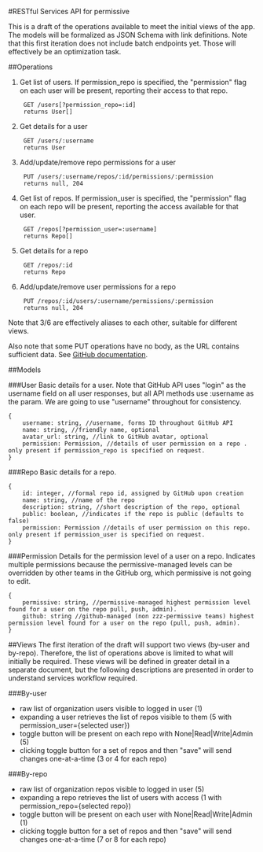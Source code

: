 #RESTful Services API for permissive

This is a draft of the operations available to meet the initial views of the app. The models will be formalized as JSON Schema with link definitions. Note that this first iteration does not include batch endpoints yet. Those will effectively be an optimization task.

##Operations

1. Get list of users. If permission_repo is specified, the "permission" flag on each user will be present, reporting their access to that repo.

        GET /users[?permission_repo=:id]
        returns User[]
2. Get details for a user

        GET /users/:username
        returns User

3. Add/update/remove repo permissions for a user

        PUT /users/:username/repos/:id/permissions/:permission
        returns null, 204

4. Get list of repos. If permission_user is specified, the "permission" flag on each repo will be present, reporting the access available for that user.

        GET /repos[?permission_user=:username]
        returns Repo[]
5. Get details for a repo

        GET /repos/:id
        returns Repo
6. Add/update/remove user permissions for a repo

        PUT /repos/:id/users/:username/permissions/:permission
        returns null, 204


Note that 3/6 are effectively aliases to each other, suitable for different views.

Also note that some PUT operations have no body, as the URL contains sufficient data. See [GitHub documentation](https://developer.github.com/v3/#http-verbs).

##Models

###User
Basic details for a user. Note that GitHub API uses "login" as the username field on all user responses, but all API methods use :username as the param. We are going to use "username" throughout for consistency.

    {
        username: string, //username, forms ID throughout GitHub API
        name: string, //friendly name, optional
        avatar_url: string, //link to GitHub avatar, optional
        permission: Permission, //details of user permission on a repo . only present if permission_repo is specified on request.
    }

###Repo
Basic details for a repo.

    {
        id: integer, //formal repo id, assigned by GitHub upon creation
        name: string, //name of the repo
        description: string, //short description of the repo, optional
        public: boolean, //indicates if the repo is public (defaults to false)
        permission: Permission //details of user permission on this repo. only present if permission_user is specified on request.
    }

###Permission
Details for the permission level of a user on a repo.
Indicates multiple permissions because the permissive-managed levels can be overridden by other teams in the GitHub org, which permissive is not going to edit.

    {
        permissive: string, //permissive-managed highest permission level found for a user on the repo pull, push, admin).
        github: string //github-managed (non zzz-permissive teams) highest permission level found for a user on the repo (pull, push, admin).
    }

##Views
The first iteration of the draft will support two views (by-user and by-repo). Therefore, the list of operations above is limited to what will initially be required. These views will be defined in greater detail in a separate document, but the following descriptions are presented in order to understand services workflow required.

###By-user
* raw list of organization users visible to logged in user (1)
* expanding a user retrieves the list of repos visible to them (5 with permission_user={selected user})
* toggle button will be present on each repo with None|Read|Write|Admin (5)
* clicking toggle button for a set of repos and then "save" will send changes one-at-a-time (3 or 4 for each repo)

###By-repo
* raw list of organization repos visible to logged in user (5)
* expanding a repo retrieves the list of users with access (1 with permission_repo={selected repo})
* toggle button will be present on each user with None|Read|Write|Admin (1)
* clicking toggle button for a set of repos and then "save" will send changes one-at-a-time (7 or 8 for each repo)

